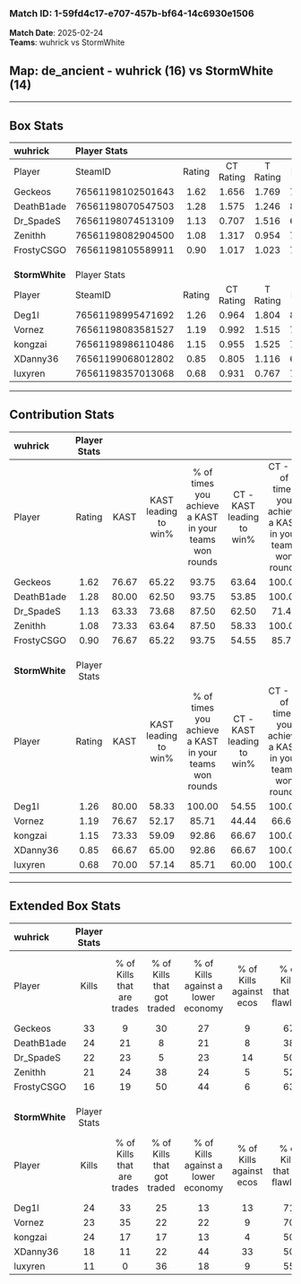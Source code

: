 ### Match ID: 1-59fd4c17-e707-457b-bf64-14c6930e1506  
**Match Date**: 2025-02-24  
**Teams**: wuhrick vs StormWhite  

## **Map**: de_ancient - wuhrick (16) vs StormWhite (14)  
---  

## Box Stats  

| **wuhrick**    | Player Stats      |        |           |          |       |       |       |         |        |      |     |
| :- | :- | :-: | :-: | :-: | :-: | :-: | :-: | :-: | :-: | :-: | :-: |
| Player         | SteamID           | Rating | CT Rating | T Rating | KAST  |  ADR  | Kills | Assists | Deaths | K/D  | HS% |
| Geckeos        | 76561198102501643 |  1.62  |   1.656   |  1.769   | 76.67 | 120.9 |  33   |   11    |   21   | 1.57 | 54  |
| DeathB1ade     | 76561198070547503 |  1.28  |   1.575   |  1.246   | 80.00 | 81.3  |  24   |   11    |   20   | 1.20 | 54  |
| Dr_SpadeS      | 76561198074513109 |  1.13  |   0.707   |  1.516   | 63.33 | 80.9  |  22   |    4    |   17   | 1.29 | 40  |
| Zenithh        | 76561198082904500 |  1.08  |   1.317   |  0.954   | 73.33 | 72.5  |  21   |    6    |   21   | 1.00 | 47  |
| FrostyCSGO     | 76561198105589911 |  0.90  |   1.017   |  1.023   | 76.67 | 54.2  |  16   |    4    |   21   | 0.76 | 56  |
|                |                   |        |           |          |       |       |       |         |        |      |     |
|                |                   |        |           |          |       |       |       |         |        |      |     |
|                |                   |        |           |          |       |       |       |         |        |      |     |
| **StormWhite** | Player Stats      |        |           |          |       |       |       |         |        |      |     |
| Player         | SteamID           | Rating | CT Rating | T Rating | KAST  |  ADR  | Kills | Assists | Deaths | K/D  | HS% |
| Deg1l          | 76561198995471692 |  1.26  |   0.964   |  1.804   | 80.00 | 94.1  |  24   |    9    |   23   | 1.04 | 54  |
| Vornez         | 76561198083581527 |  1.19  |   0.992   |  1.515   | 76.67 | 78.0  |  23   |    9    |   21   | 1.10 | 65  |
| kongzai        | 76561198986110486 |  1.15  |   0.955   |  1.525   | 73.33 | 86.3  |  24   |    4    |   24   | 1.00 | 50  |
| XDanny36       | 76561199068012802 |  0.85  |   0.805   |  1.116   | 66.67 | 63.2  |  18   |    8    |   25   | 0.72 | 27  |
| luxyren        | 76561198357013068 |  0.68  |   0.931   |  0.767   | 70.00 | 53.6  |  11   |    8    |   23   | 0.48 | 72  |
---  

## Contribution Stats  

| **wuhrick**    | Player Stats |       |                      |                                                        |                           |                                                             |                          |                                                            |
| :- | :-: | :-: | :-: | :-: | :-: | :-: | :-: | :-: |
| Player         |    Rating    | KAST  | KAST leading to win% | % of times you achieve a KAST in your teams won rounds | CT - KAST leading to win% | CT - % of times you achieve a KAST in your teams won rounds | T - KAST leading to win% | T - % of times you achieve a KAST in your teams won rounds |
| Geckeos        |     1.62     | 76.67 |        65.22         |                         93.75                          |           63.64           |                           100.00                            |          66.67           |                           88.89                            |
| DeathB1ade     |     1.28     | 80.00 |        62.50         |                         93.75                          |           53.85           |                           100.00                            |          72.73           |                           88.89                            |
| Dr_SpadeS      |     1.13     | 63.33 |        73.68         |                         87.50                          |           62.50           |                            71.43                            |          81.82           |                           100.00                           |
| Zenithh        |     1.08     | 73.33 |        63.64         |                         87.50                          |           58.33           |                           100.00                            |          70.00           |                           77.78                            |
| FrostyCSGO     |     0.90     | 76.67 |        65.22         |                         93.75                          |           54.55           |                            85.71                            |          75.00           |                           100.00                           |
|                |              |       |                      |                                                        |                           |                                                             |                          |                                                            |
|                |              |       |                      |                                                        |                           |                                                             |                          |                                                            |
|                |              |       |                      |                                                        |                           |                                                             |                          |                                                            |
| **StormWhite** | Player Stats |       |                      |                                                        |                           |                                                             |                          |                                                            |
| Player         |    Rating    | KAST  | KAST leading to win% | % of times you achieve a KAST in your teams won rounds | CT - KAST leading to win% | CT - % of times you achieve a KAST in your teams won rounds | T - KAST leading to win% | T - % of times you achieve a KAST in your teams won rounds |
| Deg1l          |     1.26     | 80.00 |        58.33         |                         100.00                         |           54.55           |                           100.00                            |          61.54           |                           100.00                           |
| Vornez         |     1.19     | 76.67 |        52.17         |                         85.71                          |           44.44           |                            66.67                            |          57.14           |                           100.00                           |
| kongzai        |     1.15     | 73.33 |        59.09         |                         92.86                          |           66.67           |                           100.00                            |          53.85           |                           87.50                            |
| XDanny36       |     0.85     | 66.67 |        65.00         |                         92.86                          |           66.67           |                           100.00                            |          63.64           |                           87.50                            |
| luxyren        |     0.68     | 70.00 |        57.14         |                         85.71                          |           60.00           |                           100.00                            |          54.55           |                           75.00                            |
---  

## Extended Box Stats  

| **wuhrick**    | Player Stats |                            |                            |                                    |                         |                              |                                 |        |                             |                                     |                          |                               |                            |
| :- | :-: | :-: | :-: | :-: | :-: | :-: | :-: | :-: | :-: | :-: | :-: | :-: | :-: |
| Player         |    Kills     | % of Kills that are trades | % of Kills that got traded | % of Kills against a lower economy | % of Kills against ecos | % of Kills that are flawless | % of Kills that are close duels | Deaths | % of Deaths that get traded | % of Deaths against a lower economy | % of Deaths against ecos | % of Deaths that are flawless | % of Deaths that are close |
| Geckeos        |      33      |             9              |             30             |                 27                 |            9            |              67              |                0                |   21   |             24              |                 19                  |            5             |              43               |             5              |
| DeathB1ade     |      24      |             21             |             8              |                 21                 |            8            |              38              |               17                |   20   |             35              |                 20                  |            5             |              70               |             0              |
| Dr_SpadeS      |      22      |             23             |             5              |                 23                 |           14            |              50              |                5                |   17   |              0              |                 24                  |            12            |              71               |             6              |
| Zenithh        |      21      |             24             |             38             |                 24                 |            5            |              52              |                0                |   21   |             19              |                 24                  |            10            |              67               |             5              |
| FrostyCSGO     |      16      |             19             |             50             |                 44                 |            6            |              63              |                6                |   21   |             33              |                 19                  |            10            |              62               |             0              |
|                |              |                            |                            |                                    |                         |                              |                                 |        |                             |                                     |                          |                               |                            |
|                |              |                            |                            |                                    |                         |                              |                                 |        |                             |                                     |                          |                               |                            |
|                |              |                            |                            |                                    |                         |                              |                                 |        |                             |                                     |                          |                               |                            |
| **StormWhite** | Player Stats |                            |                            |                                    |                         |                              |                                 |        |                             |                                     |                          |                               |                            |
| Player         |    Kills     | % of Kills that are trades | % of Kills that got traded | % of Kills against a lower economy | % of Kills against ecos | % of Kills that are flawless | % of Kills that are close duels | Deaths | % of Deaths that get traded | % of Deaths against a lower economy | % of Deaths against ecos | % of Deaths that are flawless | % of Deaths that are close |
| Deg1l          |      24      |             33             |             25             |                 13                 |           13            |              71              |                0                |   23   |             30              |                 17                  |            13            |              52               |             13             |
| Vornez         |      23      |             35             |             22             |                 22                 |            9            |              70              |               13                |   21   |             14              |                 14                  |            10            |              62               |             5              |
| kongzai        |      24      |             17             |             17             |                 13                 |            4            |              50              |                0                |   24   |             21              |                 17                  |            13            |              50               |             4              |
| XDanny36       |      18      |             11             |             22             |                 44                 |           33            |              50              |                0                |   25   |             20              |                 12                  |            8             |              60               |             0              |
| luxyren        |      11      |             0              |             36             |                 18                 |            9            |              55              |                0                |   23   |             39              |                 17                  |            13            |              48               |             4              |
